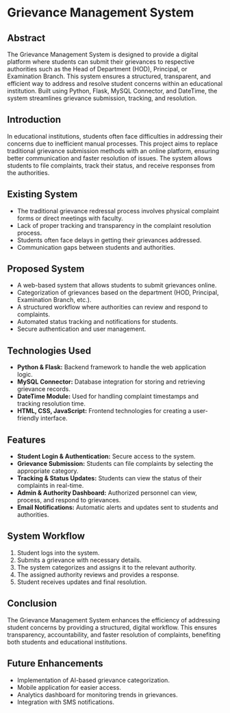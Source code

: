 # Grievance Management System

## Abstract
The Grievance Management System is designed to provide a digital platform where students can submit their grievances to respective authorities such as the Head of Department (HOD), Principal, or Examination Branch. This system ensures a structured, transparent, and efficient way to address and resolve student concerns within an educational institution. Built using Python, Flask, MySQL Connector, and DateTime, the system streamlines grievance submission, tracking, and resolution.

## Introduction
In educational institutions, students often face difficulties in addressing their concerns due to inefficient manual processes. This project aims to replace traditional grievance submission methods with an online platform, ensuring better communication and faster resolution of issues. The system allows students to file complaints, track their status, and receive responses from the authorities.

## Existing System
- The traditional grievance redressal process involves physical complaint forms or direct meetings with faculty.
- Lack of proper tracking and transparency in the complaint resolution process.
- Students often face delays in getting their grievances addressed.
- Communication gaps between students and authorities.

## Proposed System
- A web-based system that allows students to submit grievances online.
- Categorization of grievances based on the department (HOD, Principal, Examination Branch, etc.).
- A structured workflow where authorities can review and respond to complaints.
- Automated status tracking and notifications for students.
- Secure authentication and user management.

## Technologies Used
- **Python & Flask:** Backend framework to handle the web application logic.
- **MySQL Connector:** Database integration for storing and retrieving grievance records.
- **DateTime Module:** Used for handling complaint timestamps and tracking resolution time.
- **HTML, CSS, JavaScript:** Frontend technologies for creating a user-friendly interface.

## Features
- **Student Login & Authentication:** Secure access to the system.
- **Grievance Submission:** Students can file complaints by selecting the appropriate category.
- **Tracking & Status Updates:** Students can view the status of their complaints in real-time.
- **Admin & Authority Dashboard:** Authorized personnel can view, process, and respond to grievances.
- **Email Notifications:** Automatic alerts and updates sent to students and authorities.

## System Workflow
1. Student logs into the system.
2. Submits a grievance with necessary details.
3. The system categorizes and assigns it to the relevant authority.
4. The assigned authority reviews and provides a response.
5. Student receives updates and final resolution.

## Conclusion
The Grievance Management System enhances the efficiency of addressing student concerns by providing a structured, digital workflow. This ensures transparency, accountability, and faster resolution of complaints, benefiting both students and educational institutions.

## Future Enhancements
- Implementation of AI-based grievance categorization.
- Mobile application for easier access.
- Analytics dashboard for monitoring trends in grievances.
- Integration with SMS notifications.


